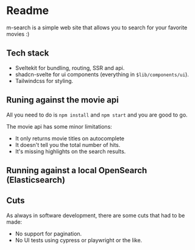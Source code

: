 # Readme

m-search is a simple web site that allows you to search for your favorite movies :)

## Tech stack

- Sveltekit for bundling, routing, SSR and api.
- shadcn-svelte for ui components (everything in `$lib/components/ui`).
- Tailwindcss for styling.

## Runing against the movie api

All you need to do is `npm install` and `npm start` and you are good to go.

The movie api has some minor limitations:

- It only returns movie titles on autocomplete
- It doesn't tell you the total number of hits.
- It's missing highlights on the search results.

## Running against a local OpenSearch (Elasticsearch)

## Cuts

As always in software development, there are some cuts that had to be made:

- No support for pagination.
- No UI tests using cypress or playwright or the like.
